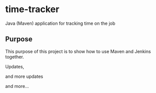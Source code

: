 # time-tracker
Java (Maven) application for tracking time on the job

## Purpose

This purpose of this project is to show how to use Maven and Jenkins together.

Updates, 

and more updates

and more...
